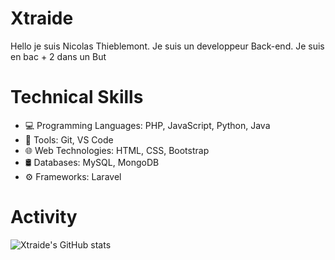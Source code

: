# Xtraide
Hello je suis Nicolas Thieblemont.
Je suis un developpeur Back-end.
Je suis en bac + 2 dans un But 

# Technical Skills

- :computer: Programming Languages: PHP, JavaScript, Python, Java
- :wrench: Tools: Git, VS Code
- :globe_with_meridians: Web Technologies: HTML, CSS, Bootstrap
- 🛢 Databases: MySQL, MongoDB
- :gear: Frameworks: Laravel

# Activity
![Xtraide's GitHub stats](https://github-readme-stats.vercel.app/api?username=Xtraide&show_icons=true&theme=radical)
